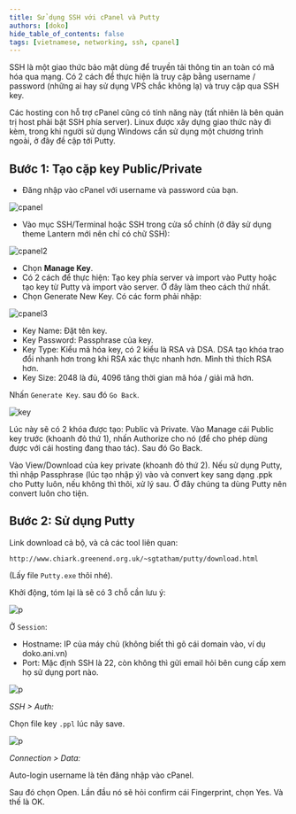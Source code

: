 ```yaml
---
title: Sử dụng SSH với cPanel và Putty
authors: [doko]
hide_table_of_contents: false
tags: [vietnamese, networking, ssh, cpanel]
---
```


SSH là một giao thức bảo mật dùng để truyền tải thông tin an toàn có mã hóa qua mạng. Có 2 cách để thực hiện là truy cập bằng username / password (những ai hay sử dụng VPS chắc không lạ) và truy cập qua SSH key.

Các hosting con hỗ trợ cPanel cũng có tính năng này (tất nhiên là bên quản trị host phải bật SSH phía server). Linux được xây dựng giao thức này đi kèm, trong khi người sử dụng Windows cần sử dụng một chương trình ngoài, ở đây đề cập tới Putty.

## Bước 1: Tạo cặp key Public/Private

- Đăng nhập vào cPanel với username và password của bạn.

![cpanel](https://i.ibb.co/3zXDC9d/img.webp)

<!--truncate-->

- Vào mục SSH/Terminal hoặc SSH trong cửa sổ chính (ở đây sử dụng theme Lantern mới nên chỉ có chữ SSH):

![cpanel2](https://i.ibb.co/XCFvXLB/2.webp)

- Chọn **Manage Key**.
- Có 2 cách để thực hiện: Tạo key phía server và import vào Putty hoặc tạo key từ Putty và import vào server. Ở đây làm theo cách thứ nhất.
- Chọn Generate New Key. Có các form phải nhập:

![cpanel3](https://i.ibb.co/54chTb0/3.webp)

- Key Name: Đặt tên key.
- Key Password: Passphrase của key.
- Key Type: Kiểu mã hóa key, có 2 kiểu là RSA và DSA. DSA tạo khóa trao đổi nhanh hơn trong khi RSA xác thực nhanh hơn. Mình thì thích RSA hơn.
- Key Size: 2048 là đủ, 4096 tăng thời gian mã hóa / giải mã hơn.

Nhấn `Generate Key`. sau đó `Go Back`.

![key](https://i.ibb.co/RYwgZLG/4.webp)

Lúc này sẽ có 2 khóa được tạo: Public và Private. Vào Manage cái Public key trước (khoanh đỏ thứ 1), nhấn Authorize cho nó (để cho phép dùng được với cái hosting đang thao tác). Sau đó Go Back.

Vào View/Download của key private (khoanh đỏ thứ 2). Nếu sử dụng Putty, thì nhập Passphrase (lúc tạo nhập ý) vào và convert key sang dạng .ppk cho Putty luôn, nếu không thì thôi, xử lý sau. Ở đây chúng ta dùng Putty nên convert luôn cho tiện.

## Bước 2: Sử dụng Putty

Link download cả bộ, và cả các tool liên quan:

```
http://www.chiark.greenend.org.uk/~sgtatham/putty/download.html
```

(Lấy file `Putty.exe` thôi nhé).

Khởi động, tóm lại là sẽ có 3 chỗ cần lưu ý:

![p](https://i.ibb.co/027cswj/6.webp)

Ở `Session`:

- Hostname: IP của máy chủ (không biết thì gõ cái domain vào, ví dụ doko.ani.vn)
- Port: Mặc định SSH là 22, còn không thì gửi email hỏi bên cung cấp xem họ sử dụng port nào.

![p](https://i.ibb.co/qnXmnpv/7.webp)

_SSH > Auth:_

Chọn file key `.ppl` lúc nãy save.

![p](https://i.ibb.co/w0WkkCn/8.webp)

_Connection > Data:_

Auto-login username là tên đăng nhập vào cPanel.

Sau đó chọn Open. Lần đầu nó sẽ hỏi confirm cái Fingerprint, chọn Yes. Và thế là OK.
